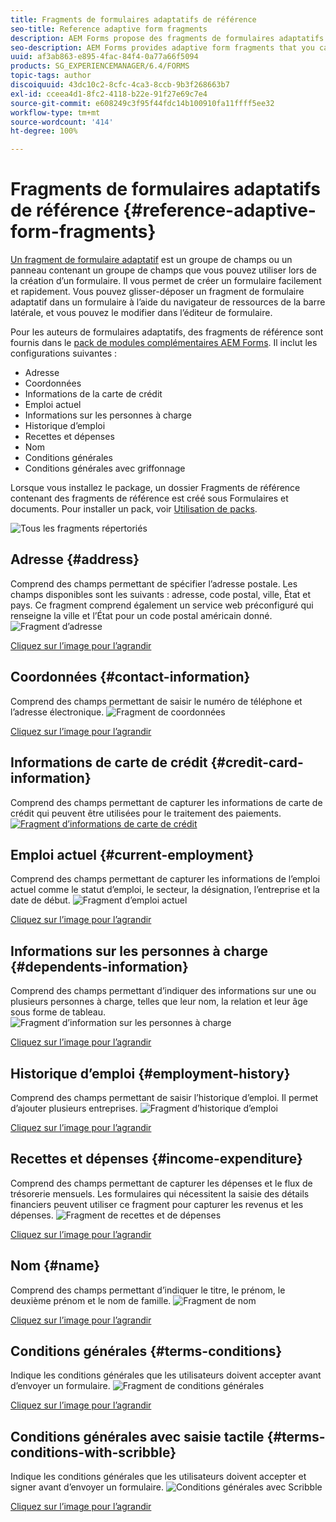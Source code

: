 ```yaml
---
title: Fragments de formulaires adaptatifs de référence
seo-title: Reference adaptive form fragments
description: AEM Forms propose des fragments de formulaires adaptatifs que vous pouvez utiliser en tant que ressources pour créer un formulaire rapidement.
seo-description: AEM Forms provides adaptive form fragments that you can use as assets to create a form quickly.
uuid: af3ab863-e895-4fac-84f4-0a77a66f5094
products: SG_EXPERIENCEMANAGER/6.4/FORMS
topic-tags: author
discoiquuid: 43dc10c2-8cfc-4ca3-8ccb-9b3f268663b7
exl-id: cceea4d1-8fc2-4118-b22e-91f27e69c7e4
source-git-commit: e608249c3f95f44fdc14b100910fa11ffff5ee32
workflow-type: tm+mt
source-wordcount: '414'
ht-degree: 100%

---
```


# Fragments de formulaires adaptatifs de référence {#reference-adaptive-form-fragments}

[Un fragment de formulaire adaptatif](/help/forms/using/adaptive-form-fragments.md) est un groupe de champs ou un panneau contenant un groupe de champs que vous pouvez utiliser lors de la création d’un formulaire. Il vous permet de créer un formulaire facilement et rapidement. Vous pouvez glisser-déposer un fragment de formulaire adaptatif dans un formulaire à l’aide du navigateur de ressources de la barre latérale, et vous pouvez le modifier dans l’éditeur de formulaire.

Pour les auteurs de formulaires adaptatifs, des fragments de référence sont fournis dans le [pack de modules complémentaires AEM Forms](https://experienceleague.adobe.com/docs/experience-manager-release-information/aem-release-updates/forms-updates/aem-forms-releases.html?lang=fr). Il inclut les configurations suivantes :

* Adresse
* Coordonnées
* Informations de la carte de crédit
* Emploi actuel
* Informations sur les personnes à charge
* Historique d’emploi
* Recettes et dépenses
* Nom
* Conditions générales
* Conditions générales avec griffonnage

Lorsque vous installez le package, un dossier Fragments de référence contenant des fragments de référence est créé sous Formulaires et documents. Pour installer un pack, voir [Utilisation de packs](/help/sites-administering/package-manager.md).

![Tous les fragments répertoriés](assets/ootb-frags.png)

## Adresse {#address}

Comprend des champs permettant de spécifier l’adresse postale. Les champs disponibles sont les suivants : adresse, code postal, ville, État et pays. Ce fragment comprend également un service web préconfiguré qui renseigne la ville et l’État pour un code postal américain donné.
![Fragment d’adresse](assets/address.png)

[Cliquez sur l’image pour l’agrandir](assets/address.png)

## Coordonnées {#contact-information}

Comprend des champs permettant de saisir le numéro de téléphone et l’adresse électronique.
![Fragment de coordonnées](assets/contact-info.png)

[Cliquez sur l’image pour l’agrandir](assets/contact-info-1.png)

## Informations de carte de crédit {#credit-card-information}

Comprend des champs permettant de capturer les informations de carte de crédit qui peuvent être utilisées pour le traitement des paiements.
[ ![Fragment d’informations de carte de crédit](assets/cc-info.png)](assets/cc-info-1.png)

## Emploi actuel {#current-employment}

Comprend des champs permettant de capturer les informations de l’emploi actuel comme le statut d’emploi, le secteur, la désignation, l’entreprise et la date de début.
![Fragment d’emploi actuel](assets/current-emp.png)

[Cliquez sur l’image pour l’agrandir](assets/current-emp-1.png)

## Informations sur les personnes à charge {#dependents-information}

Comprend des champs permettant d’indiquer des informations sur une ou plusieurs personnes à charge, telles que leur nom, la relation et leur âge sous forme de tableau.
![Fragment d’information sur les personnes à charge](assets/dependents-info.png)

[Cliquez sur l’image pour l’agrandir](assets/dependents-info-1.png)

## Historique d’emploi {#employment-history}

Comprend des champs permettant de saisir l’historique d’emploi. Il permet d’ajouter plusieurs entreprises.
![Fragment d’historique d’emploi](assets/emp-history.png)

[Cliquez sur l’image pour l’agrandir](assets/emp-history-1.png)

## Recettes et dépenses {#income-expenditure}

Comprend des champs permettant de capturer les dépenses et le flux de trésorerie mensuels. Les formulaires qui nécessitent la saisie des détails financiers peuvent utiliser ce fragment pour capturer les revenus et les dépenses.
![Fragment de recettes et de dépenses](assets/income.png)

[Cliquez sur l’image pour l’agrandir](assets/income-1.png)

## Nom {#name}

Comprend des champs permettant d’indiquer le titre, le prénom, le deuxième prénom et le nom de famille.
![Fragment de nom](assets/name.png)

[Cliquez sur l’image pour l’agrandir](assets/name-1.png)

## Conditions générales {#terms-conditions}

Indique les conditions générales que les utilisateurs doivent accepter avant d’envoyer un formulaire.
![Fragment de conditions générales](assets/tnc.png)

[Cliquez sur l’image pour l’agrandir](assets/tnc-1.png)

## Conditions générales avec saisie tactile {#terms-conditions-with-scribble}

Indique les conditions générales que les utilisateurs doivent accepter et signer avant d’envoyer un formulaire.
![Conditions générales avec Scribble](assets/tnc-scribble.png)

[Cliquez sur l’image pour l’agrandir](assets/tnc-scribble-1.png)
